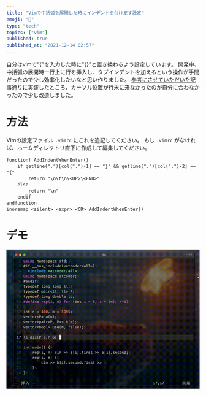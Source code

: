```yaml
---
title: "Vimで中括弧を展開した時にインデントを付け足す設定"
emoji: "📝"
type: "tech"
topics: ["vim"]
published: true
published_at: "2021-12-14 02:57"
---
```


自分はvimで"{"を入力した時に"{}"と置き換わるよう設定しています。
開発中、中括弧の展開時一行上に行を挿入し、タブインデントを加えるという操作が手間だったので少し効率化したいなと思い作りました。
[参考にさせていただいた記事](https://qiita.com/karunru/items/58eccc565ba9ffee823f)通りに実装したところ、カーソル位置が行末に来なかったのが自分に合わなかったので少し改造しました。

# 方法

Vimの設定ファイル ```.vimrc``` にこれを追記してください。
もし ```.vimrc``` がなければ、ホームディレクトリ直下に作成して編集してください。

```vim:.vimrc
function! AddIndentWhenEnter()
    if getline(".")[col(".")-1] == "}" && getline(".")[col(".")-2] == "{"
        return "\n\t\n\<UP>\<END>"
    else
        return "\n"
    endif
endfunction
inoremap <silent> <expr> <CR> AddIndentWhenEnter()
```

# デモ

![sample mov](/images/81c8f632b72584/vim-preview.gif)
